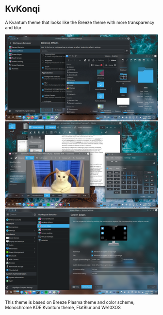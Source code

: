 # KvKonqi
A Kvantum theme that looks like the Breeze theme with more transparency and blur

![DolphinAndSystemsettings](https://github.com/Niru2169/KvKonqi/blob/main/screenshots/Screenshot_20210502_163920.png?raw=true)
![KcalcOkularAndGwenview](https://github.com/Niru2169/KvKonqi/blob/main/screenshots/Screenshot_20210502_163759.png?raw=true)
![Systemsettings](https://github.com/Niru2169/KvKonqi/blob/main/screenshots/Screenshot_20210502_163948.png?raw=true)

This theme is based on Breeze Plasma theme and color scheme, Monochrome KDE Kvantum theme, FlatBlur and We10XOS

